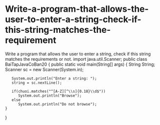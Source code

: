 # Write-a-program-that-allows-the-user-to-enter-a-string-check-if-this-string-matches-the-requirement
Write a program that allows the user to enter a string, check if this string matches the requirements or not.
import java.util.Scanner;
public class BaiTapJavaCoBan20
{
    public static void main(String[] args)
    {
       String String;
       Scanner sc = new Scanner(System.in);

       System.out.println("Enter a string: ");
       string = sc.nextLine();

       if(chuoi.matches("^[A-Z][^\\s]{0.18}\\d$"))
          System.out.println("Browse");
       else
          System.out.println("Do not browse");
    }
}
